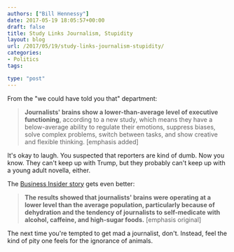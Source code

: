 ```yaml
---
authors: ["Bill Hennessy"]
date: 2017-05-19 18:05:57+00:00
draft: false
title: Study Links Journalism, Stupidity
layout: blog
url: /2017/05/19/study-links-journalism-stupidity/
categories:
- Politics
tags:

type: "post"
---
```


From the "we could have told you that" department:



> **Journalists' brains show a lower-than-average level of executive functioning**, according to a new study, which means they have a below-average ability to regulate their emotions, suppress biases, solve complex problems, switch between tasks, and show creative and flexible thinking. [emphasis added]



It's okay to laugh. You suspected that reporters are kind of dumb. Now you know. They can't keep up with Trump, but they probably can't keep up with a young adult novella, either.

The [Business Insider story](https://www.businessinsider.com/journalists-brains-function-at-a-lower-level-than-average-2017-5) gets even better:



> **The results showed that journalists' brains were operating at a lower level than the average population, particularly because of dehydration and the tendency of journalists to self-medicate with alcohol, caffeine, and high-sugar foods.** [emphasis original]



The next time you're tempted to get mad a journalist, don't. Instead, feel the kind of pity one feels for the ignorance of animals.
